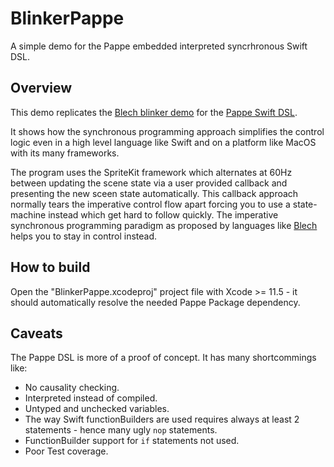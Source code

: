 # BlinkerPappe

A simple demo for the Pappe embedded interpreted syncrhronous Swift DSL.

## Overview

This demo replicates the [Blech blinker demo](https://github.com/frameworklabs/blinker) for the [Pappe Swift DSL](https://github.com/frameworklabs/Pappe).

It shows how the synchronous programming approach simplifies the control logic even in a high level language like Swift and on a platform like MacOS with its many frameworks.

The program uses the SpriteKit framework which alternates at 60Hz between updating the scene state via a user provided callback and presenting the new sceen state automatically. This callback approach normally tears the imperative control flow apart forcing you to use a state-machine instead which get hard to follow quickly. The imperative synchronous programming paradigm as proposed by languages like [Blech](https://blech-lang.org) helps you to stay in control instead.

## How to build

Open the "BlinkerPappe.xcodeproj" project file with Xcode >= 11.5 - it should automatically resolve the needed Pappe Package dependency.

## Caveats

The Pappe DSL is more of a proof of concept. It has many shortcommings like:

* No causality checking.
* Interpreted instead of compiled.
* Untyped and unchecked variables.
* The way Swift functionBuilders are used requires always at least 2 statements - hence many ugly `nop` statements.
* FunctionBuilder support for `if` statements not used.
* Poor Test coverage.
